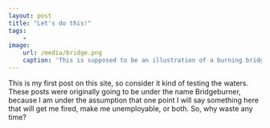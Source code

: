```yaml
---
layout: post
title: "Let's do this!"
tags:
    -
image:
    url: /media/bridge.png
    caption: 'This is supposed to be an illustration of a burning bridge'
---
```


This is my first post on this site, so consider it kind of testing the waters. These posts were originally going to be under the name Bridgeburner, because I am under the assumption that one point I will say something here that will get me fired, make me unemployable, or both. So, why waste any time?
